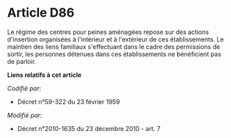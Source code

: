 # Article D86

Le régime des centres pour peines aménagées repose sur des actions d'insertion organisées à l'intérieur et à l'extérieur de
ces établissements. Le maintien des liens familiaux s'effectuant dans le cadre des permissions de sortir, les personnes
détenues dans ces établissements ne bénéficient pas de parloir.

**Liens relatifs à cet article**

_Codifié par_:

  - Décret n°59-322 du 23 février 1959

_Modifié par_:

  - Décret n°2010-1635 du 23 décembre 2010 - art. 7
